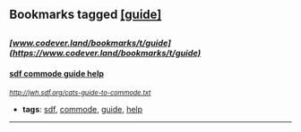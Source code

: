 ## Bookmarks tagged [[guide]](https://www.codever.land/search?q=[guide])

_<sup><sup>[www.codever.land/bookmarks/t/guide](https://www.codever.land/bookmarks/t/guide)</sup></sup>_
---
#### [sdf commode guide help](http://jwh.sdf.org/cats-guide-to-commode.txt)
_<sup>http://jwh.sdf.org/cats-guide-to-commode.txt</sup>_

* **tags**: [sdf](../tagged/sdf.md), [commode](../tagged/commode.md), [guide](../tagged/guide.md), [help](../tagged/help.md)
---
